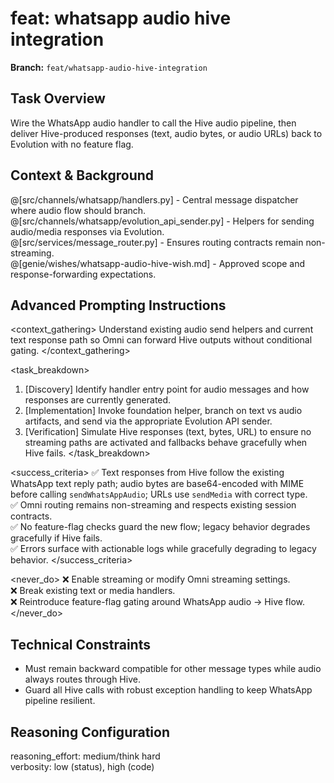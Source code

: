 # feat: whatsapp audio hive integration

**Branch:** `feat/whatsapp-audio-hive-integration`

## Task Overview
Wire the WhatsApp audio handler to call the Hive audio pipeline, then deliver Hive-produced responses (text, audio bytes, or audio URLs) back to Evolution with no feature flag.

## Context & Background
@[src/channels/whatsapp/handlers.py] - Central message dispatcher where audio flow should branch.  
@[src/channels/whatsapp/evolution_api_sender.py] - Helpers for sending audio/media responses via Evolution.  
@[src/services/message_router.py] - Ensures routing contracts remain non-streaming.  
@[genie/wishes/whatsapp-audio-hive-wish.md] - Approved scope and response-forwarding expectations.

## Advanced Prompting Instructions
<context_gathering>
Understand existing audio send helpers and current text response path so Omni can forward Hive outputs without conditional gating.
</context_gathering>

<task_breakdown>
1. [Discovery] Identify handler entry point for audio messages and how responses are currently generated.  
2. [Implementation] Invoke foundation helper, branch on text vs audio artifacts, and send via the appropriate Evolution API sender.  
3. [Verification] Simulate Hive responses (text, bytes, URL) to ensure no streaming paths are activated and fallbacks behave gracefully when Hive fails.
</task_breakdown>

<success_criteria>
✅ Text responses from Hive follow the existing WhatsApp text reply path; audio bytes are base64-encoded with MIME before calling `sendWhatsAppAudio`; URLs use `sendMedia` with correct type.  
✅ Omni routing remains non-streaming and respects existing session contracts.  
✅ No feature-flag checks guard the new flow; legacy behavior degrades gracefully if Hive fails.  
✅ Errors surface with actionable logs while gracefully degrading to legacy behavior.
</success_criteria>

<never_do>
❌ Enable streaming or modify Omni streaming settings.  
❌ Break existing text or media handlers.  
❌ Reintroduce feature-flag gating around WhatsApp audio → Hive flow.
</never_do>

## Technical Constraints
- Must remain backward compatible for other message types while audio always routes through Hive.  
- Guard all Hive calls with robust exception handling to keep WhatsApp pipeline resilient.

## Reasoning Configuration
reasoning_effort: medium/think hard  
verbosity: low (status), high (code)
